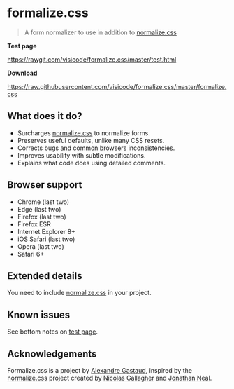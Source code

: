 # formalize.css

> A form normalizer to use in addition to [normalize.css](https://github.com/necolas/normalize.css)


**Test page**

https://rawgit.com/visicode/formalize.css/master/test.html

**Download**

https://raw.githubusercontent.com/visicode/formalize.css/master/formalize.css


## What does it do?

* Surcharges [normalize.css](https://github.com/necolas/normalize.css) to normalize forms.
* Preserves useful defaults, unlike many CSS resets.
* Corrects bugs and common browsers inconsistencies.
* Improves usability with subtle modifications.
* Explains what code does using detailed comments.


## Browser support

* Chrome (last two)
* Edge (last two)
* Firefox (last two)
* Firefox ESR
* Internet Explorer 8+
* iOS Safari (last two)
* Opera (last two)
* Safari 6+


## Extended details

You need to include [normalize.css](https://github.com/necolas/normalize.css) in your project.


## Known issues

See bottom notes on [test page](https://rawgit.com/visicode/formalize.css/master/test.html).


## Acknowledgements

Formalize.css is a project by [Alexandre Gastaud](https://github.com/visicode), inspired by the [normalize.css](https://github.com/necolas/normalize.css) project created by [Nicolas Gallagher](https://github.com/necolas) and [Jonathan Neal](https://github.com/jonathantneal).
